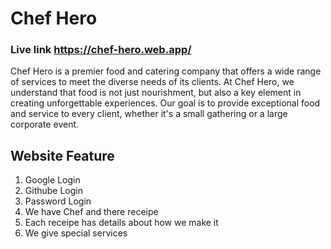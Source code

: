 # Chef Hero
### Live link https://chef-hero.web.app/
Chef Hero is a premier food and catering company that offers a wide range of services to meet the diverse needs of its clients. At Chef Hero, we understand that food is not just nourishment, but also a key element in creating unforgettable experiences. Our goal is to provide exceptional food and service to every client, whether it's a small gathering or a large corporate event.

## Website Feature
1. Google Login
2. Githube Login
3. Password Login
4. We have Chef and there receipe
5. Each receipe has details about how we make it
6. We give special services
